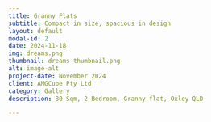 ```yaml
---
title: Granny Flats
subtitle: Compact in size, spacious in design
layout: default
modal-id: 2
date: 2024-11-18
img: dreams.png
thumbnail: dreams-thumbnail.png
alt: image-alt
project-date: November 2024
client: AMGCube Pty Ltd
category: Gallery
description: 80 Sqm, 2 Bedroom, Granny-flat, Oxley QLD

---
```


